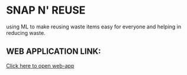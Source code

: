 # SNAP N' REUSE

using ML to make reusing waste items easy for everyone and helping in reducing waste.


## WEB APPLICATION LINK:

[Click here to open web-app](https://snap-n-reuse.netlify.app/)


